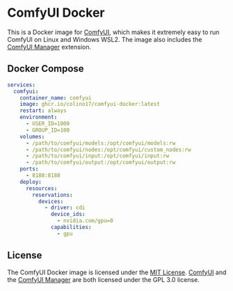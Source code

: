 # ComfyUI Docker

This is a Docker image for [ComfyUI](https://www.comfy.org/), which makes it extremely easy to run ComfyUI on Linux and Windows WSL2. The image also includes the [ComfyUI Manager](https://github.com/ltdrdata/ComfyUI-Managergithub ) extension.

## Docker Compose

```yaml
services:
  comfyui:
    container_name: comfyui
    image: ghcr.io/colino17/comfyui-docker:latest
    restart: always
    environment:
      - USER_ID=1000
      - GROUP_ID=100
    volumes:
      - /path/to/comfyui/models:/opt/comfyui/models:rw
      - /path/to/comfyui/nodes:/opt/comfyui/custom_nodes:rw
      - /path/to/comfyui/input:/opt/comfyui/input:rw
      - /path/to/comfyui/output:/opt/comfyui/output:rw
    ports:
      - 8188:8188
    deploy:
      resources:
        reservations:
          devices:
            - driver: cdi
              device_ids:
                - nvidia.com/gpu=0
              capabilities:
                - gpu

```

## License

The ComfyUI Docker image is licensed under the [MIT License](LICENSE). [ComfyUI](https://github.com/comfyanonymous/ComfyUI/blob/master/LICENSE) and the [ComfyUI Manager](https://github.com/ltdrdata/ComfyUI-Manager/blob/main/LICENSE.txt) are both licensed under the GPL 3.0 license.
